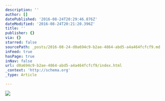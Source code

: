 ```yaml
---
description: ''
author: []
datePublished: '2016-08-24T20:29:46.876Z'
dateModified: '2016-08-24T20:21:20.396Z'
title: ''
publisher: {}
via: {}
starred: false
sourcePath: _posts/2016-08-24-d0a694c9-b2ae-4864-abd5-a4a464fcfcf9.md
inFeed: true
hasPage: true
inNav: false
url: d0a694c9-b2ae-4864-abd5-a4a464fcfcf9/index.html
_context: 'http://schema.org'
_type: Article

---
```

![](https://the-grid-user-content.s3-us-west-2.amazonaws.com/0163dd06-bd08-45bb-8fa8-8d3cb698526e.jpg)
